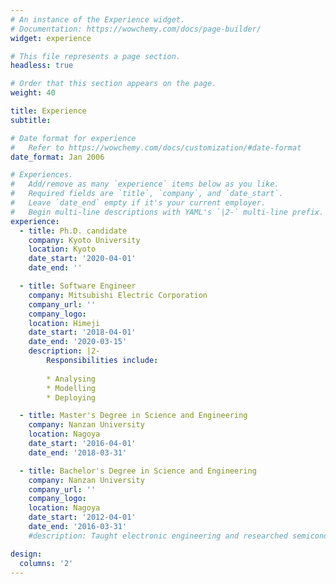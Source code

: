 ```yaml
---
# An instance of the Experience widget.
# Documentation: https://wowchemy.com/docs/page-builder/
widget: experience

# This file represents a page section.
headless: true

# Order that this section appears on the page.
weight: 40

title: Experience
subtitle:

# Date format for experience
#   Refer to https://wowchemy.com/docs/customization/#date-format
date_format: Jan 2006

# Experiences.
#   Add/remove as many `experience` items below as you like.
#   Required fields are `title`, `company`, and `date_start`.
#   Leave `date_end` empty if it's your current employer.
#   Begin multi-line descriptions with YAML's `|2-` multi-line prefix.
experience:
  - title: Ph.D. candidate
    company: Kyoto University
    location: Kyoto
    date_start: '2020-04-01'
    date_end: ''

  - title: Software Engineer
    company: Mitsubishi Electric Corporation
    company_url: ''
    company_logo: 
    location: Himeji
    date_start: '2018-04-01'
    date_end: '2020-03-15'
    description: |2-
        Responsibilities include:
        
        * Analysing
        * Modelling
        * Deploying

  - title: Master's Degree in Science and Engineering
    company: Nanzan University
    location: Nagoya
    date_start: '2016-04-01'
    date_end: '2018-03-31'

  - title: Bachelor's Degree in Science and Engineering
    company: Nanzan University
    company_url: ''
    company_logo: 
    location: Nagoya
    date_start: '2012-04-01'
    date_end: '2016-03-31'
    #description: Taught electronic engineering and researched semiconductor physics.

design:
  columns: '2'
---
```

